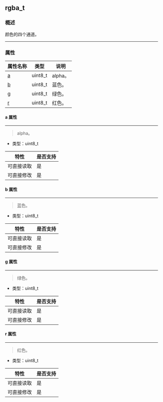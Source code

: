## rgba\_t
### 概述
颜色的四个通道。

----------------------------------
### 属性
<p id="rgba_t_properties">

| 属性名称 | 类型 | 说明 | 
| -------- | ----- | ------------ | 
| <a href="#rgba_t_a">a</a> | uint8\_t | alpha。 |
| <a href="#rgba_t_b">b</a> | uint8\_t | 蓝色。 |
| <a href="#rgba_t_g">g</a> | uint8\_t | 绿色。 |
| <a href="#rgba_t_r">r</a> | uint8\_t | 红色。 |
#### a 属性
-----------------------
> <p id="rgba_t_a">alpha。


* 类型：uint8\_t

| 特性 | 是否支持 |
| -------- | ----- |
| 可直接读取 | 是 |
| 可直接修改 | 是 |
#### b 属性
-----------------------
> <p id="rgba_t_b">蓝色。


* 类型：uint8\_t

| 特性 | 是否支持 |
| -------- | ----- |
| 可直接读取 | 是 |
| 可直接修改 | 是 |
#### g 属性
-----------------------
> <p id="rgba_t_g">绿色。


* 类型：uint8\_t

| 特性 | 是否支持 |
| -------- | ----- |
| 可直接读取 | 是 |
| 可直接修改 | 是 |
#### r 属性
-----------------------
> <p id="rgba_t_r">红色。


* 类型：uint8\_t

| 特性 | 是否支持 |
| -------- | ----- |
| 可直接读取 | 是 |
| 可直接修改 | 是 |
